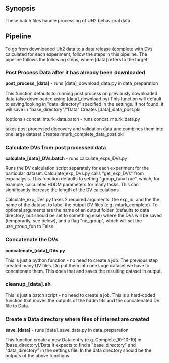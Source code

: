 ## Synopsis

These batch files handle processing of UH2 behavioral data

## Pipeline

To go from downloaded Uh2 data to a data release (complete with DVs calculated for each experiment,
follow the steps in this pipeline. The pipeline follows the following steps, where [data] refers to the target:


### Post Process Data after it has already been downloaded
**post_process_[data]** - runs [data]_download_data.py in data_preparation

This function defaults to running post process on previously downloaded data
(also downloaded using [data]_download.py)
This function will default to saving/looking in "data_directory" specified in the settings. 
If not found, it will save in "base_directory"/"Data"
Creates [data]_data_post.pkl

(optional)
concat_mturk_data.batch - runs concat_mturk_data.py

takes post processed discovery and validation data and combines them
into one large dataset
Creates mturk_complete_data_post.pkl


### Calculate DVs from post processed data
**calculate_[data]_DVs.batch** - runs calculate_exps_DVs.py

Runs the DV calculation script separately for each experiment for the
particular dataset. Calculate_exp_DVs.py calls "get_exp_DVs" from 
expanalysis. This function defaults to setting "group_fun=True",
which, for example, calculates HDDM parameters for many tasks.
This can significantly increase the length of the DV calculations

Calculate_exp_DVs.py takes 2 required arguments: the exp_id,
and the the name of the dataset to label
the output DV files (e.g. mturk_complete). To optional arguments
are the name of an output folder (defaults to data directory, but
should be set to something else) where the DVs will be saved (temporarily, see below),
and a flag "no_group", which will set the use_group_fun to False

### Concatenate the DVs
**concatenate_[data]_DVs.py**

This is just a python function - no need to create a job. The
previous step created many DV files. Do put them into one large
dataset we have to concatenate them. This does that and saves
the resulting dataset in output.

### cleanup_[data].sh

This is just a batch script - no need to create a job.
This is a hard-coded function that moves the outputs of the hddm
fits and the concatenated DV file to Data.

### Create a Data directory where files of interest are created
**save_[data]** - runs [data]_save_data.py in data_preparation

This function create a new Data entry (e.g. Complete_10-10-10) in [base_directory]/Data
It expects to find a "base_directory" and "data_directory" in the settings file.
In the data directory should be the outputs of the above functions
